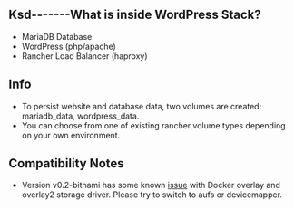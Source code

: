 ## Ksd-------What is inside WordPress Stack?
* MariaDB Database
* WordPress (php/apache)
* Rancher Load Balancer (haproxy)

## Info
* To persist website and database data, two volumes are created: mariadb_data, wordpress_data.
* You can choose from one of existing rancher volume types depending on your own environment.

## Compatibility Notes

* Version v0.2-bitnami has some known [issue](https://github.com/bitnami/bitnami-docker-testlink/issues/17#issuecomment-261783035) with Docker overlay and overlay2 storage driver. Please try to switch to aufs or devicemapper.
